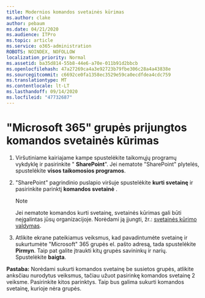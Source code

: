```yaml
---
title: Modernios komandos svetainės kūrimas
ms.author: clake
author: pebaum
ms.date: 04/21/2020
ms.audience: ITPro
ms.topic: article
ms.service: o365-administration
ROBOTS: NOINDEX, NOFOLLOW
localization_priority: Normal
ms.assetid: ba35d814-55b8-44e6-a70e-011b91d2bbcb
ms.openlocfilehash: 47a27269ca4a3e92723b79fbe306c28a4a43838e
ms.sourcegitcommit: c6692ce0fa1358ec3529e59ca0ecdfdea4cdc759
ms.translationtype: MT
ms.contentlocale: lt-LT
ms.lasthandoff: 09/14/2020
ms.locfileid: "47732687"
---
```

# <a name="create-a-microsoft-365-group-connected-team-site"></a>"Microsoft 365" grupės prijungtos komandos svetainės kūrimas

1. Viršutiniame kairiajame kampe spustelėkite taikomųjų programų vykdyklę ir pasirinkite " **SharePoint**". Jei nematote "SharePoint" plytelės, spustelėkite **visos taikomosios programos**.
    
2. "SharePoint" pagrindinio puslapio viršuje spustelėkite **kurti svetainę** ir pasirinkite parinktį **komandos svetainė** . 
    
    > [!NOTE]
    > Jei nematote komandos kurti svetainę, svetainės kūrimas gali būti neįgalintas jūsų organizacijoje. Norėdami ją įjungti, žr.: [svetainės kūrimo valdymas](https://go.microsoft.com/fwlink/?linkid=2009644). 
  
3. Atlikite ekrane pateikiamus veiksmus, kad pavadintumėte svetainę ir sukurtumėte "Microsoft" 365 grupės el. pašto adresą, tada spustelėkite **Pirmyn**. Taip pat galite įtraukti kitų grupės savininkų ir narių. Spustelėkite **baigta**.
  
 **Pastaba:** Norėdami sukurti komandos svetainę be susietos grupės, atlikite anksčiau nurodytus veiksmus, tačiau užuot pasirinkę komandos svetainę 2 veiksme. Pasirinkite kitos parinktys. Taip bus galima sukurti komandos svetainę, kurioje nėra grupės. 
    


